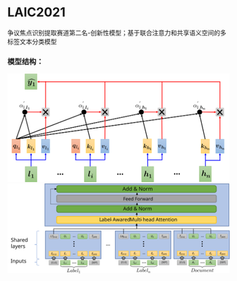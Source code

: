 # LAIC2021
争议焦点识别提取赛道第二名-创新性模型；基于联合注意力和共享语义空间的多标签文本分类模型  
### 模型结构：

![avatar](/images/图片2.svg)  
![avatar](/images/图片1.svg)
